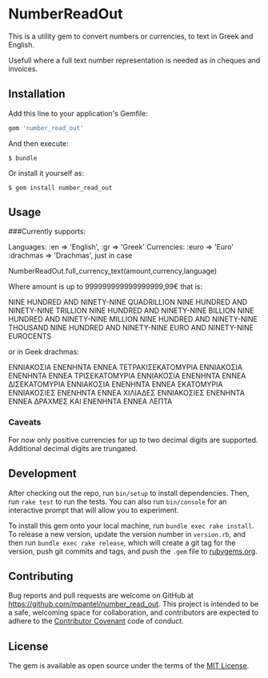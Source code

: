 # NumberReadOut

This is a utility gem to convert numbers or currencies, to text in Greek and English.

Usefull where a full text number representation is needed as in cheques and invoices.

## Installation

Add this line to your application's Gemfile:

```ruby
gem 'number_read_out'
```

And then execute:

    $ bundle

Or install it yourself as:

    $ gem install number_read_out

## Usage

###Currently supports:

Languages:
    :en => 'English',
    :gr => 'Greek'
Currencies:
    :euro => 'Euro'
    :drachmas => 'Drachmas', just in case


NumberReadOut.full_currency_text(amount,currency,language)

Where amount is up to 999999999999999999,99€ that is:

NINE HUNDRED AND NINETY-NINE QUADRILLION
NINE HUNDRED AND NINETY-NINE TRILLION
NINE HUNDRED AND NINETY-NINE BILLION
NINE HUNDRED AND NINETY-NINE MILLION
NINE HUNDRED AND NINETY-NINE THOUSAND
NINE HUNDRED AND NINETY-NINE EURO
AND
NINETY-NINE EUROCENTS

or in Geek drachmas:

ΕΝΝΙΑΚΟΣΙΑ ΕΝΕΝΗΝΤΑ ΕΝΝΕΑ ΤΕΤΡΑΚΙΣΕΚΑΤΟΜΥΡΙΑ
ΕΝΝΙΑΚΟΣΙΑ ΕΝΕΝΗΝΤΑ ΕΝΝΕΑ ΤΡΙΣΕΚΑΤΟΜΥΡΙΑ
ΕΝΝΙΑΚΟΣΙΑ ΕΝΕΝΗΝΤΑ ΕΝΝΕΑ ΔΙΣΕΚΑΤΟΜΥΡΙΑ
ΕΝΝΙΑΚΟΣΙΑ ΕΝΕΝΗΝΤΑ ΕΝΝΕΑ ΕΚΑΤΟΜΥΡΙΑ
ΕΝΝΙΑΚΟΣΙEΣ ΕΝΕΝΗΝΤΑ ΕΝΝΕΑ ΧΙΛΙΑΔΕΣ
ΕΝΝΙΑΚΟΣΙEΣ ΕΝΕΝΗΝΤΑ ΕΝΝΕΑ ΔΡΑΧΜΕΣ
ΚΑΙ
ΕΝΕΝΗΝΤΑ ΕΝΝΕΑ ΛΕΠΤΑ


### Caveats

For _now_ only positive currencies for up to two decimal digits are supported. Additional decimal digits are trungated.

## Development

After checking out the repo, run `bin/setup` to install dependencies. Then, run `rake test` to run the tests. You can also run `bin/console` for an interactive prompt that will allow you to experiment.

To install this gem onto your local machine, run `bundle exec rake install`. To release a new version, update the version number in `version.rb`, and then run `bundle exec rake release`, which will create a git tag for the version, push git commits and tags, and push the `.gem` file to [rubygems.org](https://rubygems.org).

## Contributing

Bug reports and pull requests are welcome on GitHub at https://github.com/mpantel/number_read_out. This project is intended to be a safe, welcoming space for collaboration, and contributors are expected to adhere to the [Contributor Covenant](http://contributor-covenant.org) code of conduct.


## License

The gem is available as open source under the terms of the [MIT License](http://opensource.org/licenses/MIT).

